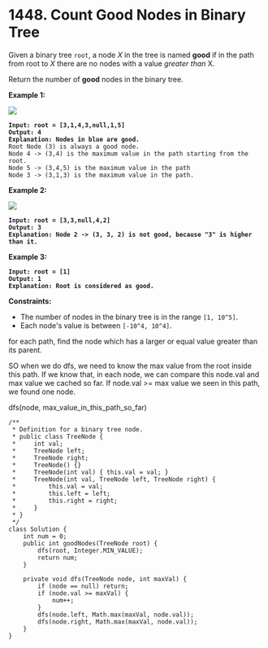 # 1448. Count Good Nodes in Binary Tree

Given a binary tree `root`, a node _X_ in the tree is named **good** if in the path from root to _X_ there are no nodes with a value _greater than_ X.

Return the number of **good** nodes in the binary tree.

&#x20;

**Example 1:**

![](https://assets.leetcode.com/uploads/2020/04/02/test\_sample\_1.png)

<pre><code><strong>Input: root = [3,1,4,3,null,1,5]
</strong><strong>Output: 4
</strong><strong>Explanation: Nodes in blue are good.
</strong>Root Node (3) is always a good node.
Node 4 -> (3,4) is the maximum value in the path starting from the root.
Node 5 -> (3,4,5) is the maximum value in the path
Node 3 -> (3,1,3) is the maximum value in the path.
</code></pre>

**Example 2:**

![](https://assets.leetcode.com/uploads/2020/04/02/test\_sample\_2.png)

<pre><code><strong>Input: root = [3,3,null,4,2]
</strong><strong>Output: 3
</strong><strong>Explanation: Node 2 -> (3, 3, 2) is not good, because "3" is higher than it.
</strong></code></pre>

**Example 3:**

<pre><code><strong>Input: root = [1]
</strong><strong>Output: 1
</strong><strong>Explanation: Root is considered as good.
</strong></code></pre>

&#x20;

**Constraints:**

* The number of nodes in the binary tree is in the range `[1, 10^5]`.
* Each node's value is between `[-10^4, 10^4]`.

for each path, find the node which has a larger or equal value greater than its parent.&#x20;

SO when we do dfs, we need to know the max value from the root inside this path. If we know that, in each node, we can compare this node.val and max value we cached so far. If node.val >= max value we seen in this path, we found one node.

dfs(node, max\_value\_in\_this\_path\_so\_far)

```
/**
 * Definition for a binary tree node.
 * public class TreeNode {
 *     int val;
 *     TreeNode left;
 *     TreeNode right;
 *     TreeNode() {}
 *     TreeNode(int val) { this.val = val; }
 *     TreeNode(int val, TreeNode left, TreeNode right) {
 *         this.val = val;
 *         this.left = left;
 *         this.right = right;
 *     }
 * }
 */
class Solution {
    int num = 0;
    public int goodNodes(TreeNode root) {
        dfs(root, Integer.MIN_VALUE);
        return num;
    }

    private void dfs(TreeNode node, int maxVal) {
        if (node == null) return;
        if (node.val >= maxVal) {
            num++;
        }
        dfs(node.left, Math.max(maxVal, node.val));
        dfs(node.right, Math.max(maxVal, node.val));
    }
}
```
